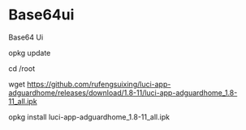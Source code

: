 # Base64ui
Base64 Ui

opkg update

cd /root

wget https://github.com/rufengsuixing/luci-app-adguardhome/releases/download/1.8-11/luci-app-adguardhome_1.8-11_all.ipk

opkg install luci-app-adguardhome_1.8-11_all.ipk
